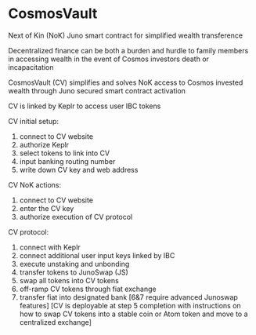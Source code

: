 # CosmosVault
Next of Kin (NoK) Juno smart contract for simplified wealth transference

Decentralized finance can be both a burden and hurdle
to family members in accessing wealth in the event of Cosmos investors death or incapacitation

CosmosVault (CV) simplifies and solves NoK access to Cosmos invested wealth through Juno secured smart contract activation 

CV is linked by Keplr to access user IBC tokens 

CV initial setup:
1) connect to CV website
2) authorize Keplr 
3) select tokens to link into CV
4) input banking routing number
5) write down CV key and web address

CV NoK actions:
1) connect to CV website
2) enter the CV key
3) authorize execution of CV protocol

CV protocol:
1) connect with Keplr
2) connect additional user input keys linked by IBC
3) execute unstaking and unbonding 
4) transfer tokens to JunoSwap (JS)
5) swap all tokens into CV tokens 
6) off-ramp CV tokens through fiat exchange
7) transfer fiat into designated bank
[6&7 require advanced Junoswap features]
[CV is deployable at step 5 completion with instructions on how to swap CV tokens into a stable coin or Atom token and move to a centralized exchange]





